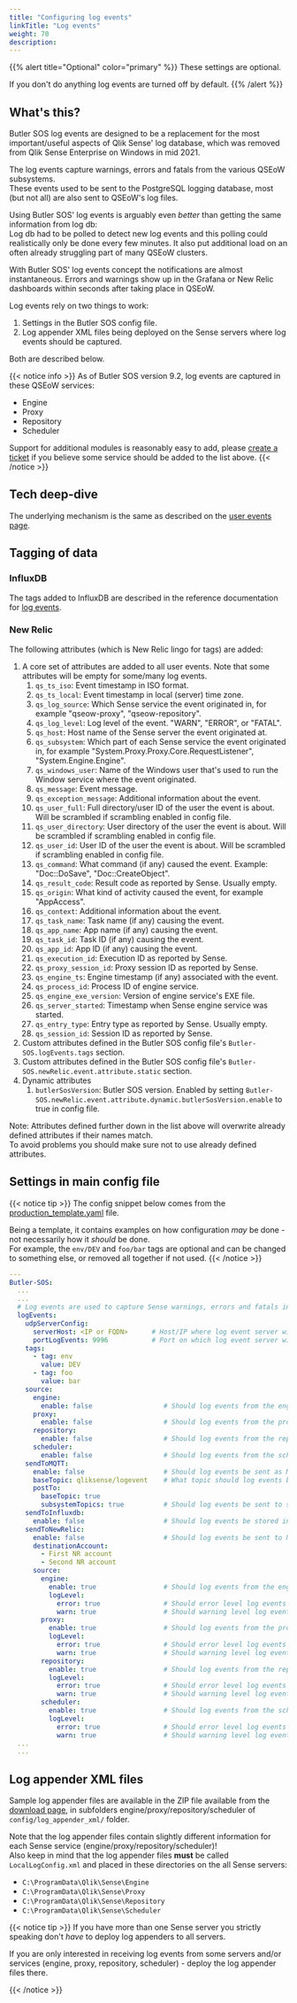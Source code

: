 ```yaml
---
title: "Configuring log events"
linkTitle: "Log events"
weight: 70
description:
---
```


{{% alert title="Optional" color="primary" %}}
These settings are optional.

If you don't do anything log events are turned off by default.
{{% /alert %}}

## What's this?

Butler SOS log events are designed to be a replacement for the most important/useful aspects of Qlik Sense' log database, which was removed from Qlik Sense Enterprise on Windows in mid 2021.  

The log events capture warnings, errors and fatals from the various QSEoW subsystems.  
These events used to be sent to the PostgreSQL logging database, most (but not all) are also sent to QSEoW's log files.  

Using Butler SOS' log events is arguably even *better* than getting the same information from log db:  
Log db had to be polled to detect new log events and this polling could realistically only be done every few minutes. It also put additional load on an often already struggling part of many QSEoW clusters.

With Butler SOS' log events concept the notifications are almost instantaneous. Errors and warnings show up in the Grafana or New Relic dashboards within seconds after taking place in QSEoW.  

Log events rely on two things to work:

1. Settings in the Butler SOS config file.
2. Log appender XML files being deployed on the Sense servers where log events should be captured.

Both are described below.

{{< notice info >}}
As of Butler SOS version 9.2, log events are captured in these QSEoW services:

- Engine
- Proxy
- Repository
- Scheduler

Support for additional modules is reasonably easy to add, please [create a ticket](https://github.com/ptarmiganlabs/butler-sos/issues/new?assignees=&labels=&template=feature_request.md&title=) if you believe some service should be added to the list above.
{{< /notice >}}

## Tech deep-dive

The underlying mechanism is the same as described on the [user events page](/docs/getting_started/setup/user-events/#tech-deep-dive).

## Tagging of data

### InfluxDB

The tags added to InfluxDB are described in the reference documentation for [log events](/docs/reference/available_metrics/influxdb/#log-events).

### New Relic

The following attributes (which is New Relic lingo for tags) are added:

1. A core set of attributes are added to all user events. Note that some attributes will be empty for some/many log events.
   1. `qs_ts_iso`: Event timestamp in ISO format.
   2. `qs_ts_local`: Event timestamp in local (server) time zone.
   3. `qs_log_source`: Which Sense service the event originated in, for example "qseow-proxy", "qseow-repository".
   4. `qs_log_level`: Log level of the event. "WARN", "ERROR", or "FATAL".
   5. `qs_host`: Host name of the Sense server the event originated at.
   6. `qs_subsystem`: Which part of each Sense service the event originated in, for example "System.Proxy.Proxy.Core.RequestListener", "System.Engine.Engine".
   7. `qs_windows_user`: Name of the Windows user that's used to run the Window service where the event originated.
   8. `qs_message`: Event message.
   9. `qs_exception_message`: Additional information about the event.
   10. `qs_user_full`: Full directory/user ID of the user the event is about. Will be scrambled if scrambling enabled in config file.
   11. `qs_user_directory`: User directory of the user the event is about. Will be scrambled if scrambling enabled in config file.
   12. `qs_user_id`: User ID of the user the event is about. Will be scrambled if scrambling enabled in config file.
   13. `qs_command`: What command (if any) caused the event. Example: "Doc::DoSave", "Doc::CreateObject".
   14. `qs_result_code`: Result code as reported by Sense. Usually empty.
   15. `qs_origin`: What kind of activity caused the event, for example "AppAccess".
   16. `qs_context`: Additional information about the event.
   17. `qs_task_name`: Task name (if any) causing the event.
   18. `qs_app_name`: App name (if any) causing the event.
   19. `qs_task_id`: Task ID (if any) causing the event.
   20. `qs_app_id`: App ID (if any) causing the event.
   21. `qs_execution_id`: Execution ID as reported by Sense.
   22. `qs_proxy_session_id`: Proxy session ID as reported by Sense.
   23. `qs_engine_ts`: Engine timestamp (if any) associated with the event.
   24. `qs_process_id`: Process ID of engine service.
   25. `qs_engine_exe_version`: Version of engine service's EXE file.
   26. `qs_server_started`: Timestamp when Sense engine service was started.
   27. `qs_entry_type`: Entry type as reported by Sense. Usually empty.
   28. `qs_session_id`: Session ID as reported by Sense.
2. Custom attributes defined in the Butler SOS config file's `Butler-SOS.logEvents.tags` section.
3. Custom attributes defined in the Butler SOS config file's `Butler-SOS.newRelic.event.attribute.static` section.
4. Dynamic attributes
   1. `butlerSosVersion`: Butler SOS version. Enabled by setting `Butler-SOS.newRelic.event.attribute.dynamic.butlerSosVersion.enable` to true in config file.

Note: Attributes defined further down in the list above will overwrite already defined attributes if their names match.  
To avoid problems you should make sure not to use already defined attributes.

## Settings in main config file

{{< notice tip >}}
The config snippet below comes from the [production_template.yaml](https://github.com/ptarmiganlabs/butler-sos/blob/master/src/config/production_template.yaml) file.

Being a template, it contains examples on how configuration *may* be done - not necessarily how it *should* be done.  
For example, the `env/DEV` and `foo/bar` tags are optional and can be changed to something else, or removed all together if not used.
{{< /notice >}}

```yaml
---
Butler-SOS:
  ...
  ...
  # Log events are used to capture Sense warnings, errors and fatals in real time
  logEvents:
    udpServerConfig:
      serverHost: <IP or FQDN>      # Host/IP where log event server will listen for events from Sense
      portLogEvents: 9996           # Port on which log event server will listen for events from Sense
    tags:
      - tag: env
        value: DEV
      - tag: foo
        value: bar
    source:
      engine:
        enable: false                  # Should log events from the engine service be handled?
      proxy:
        enable: false                  # Should log events from the proxy service be handled?
      repository:
        enable: false                  # Should log events from the repository service be handled?
      scheduler:
        enable: false                  # Should log events from the scheduler service be handled?
    sendToMQTT: 
      enable: false                    # Should log events be sent as MQTT messages?
      baseTopic: qliksense/logevent    # What topic should log events be forwarded to? 
      postTo:
        baseTopic: true
        subsystemTopics: true          # Should log events be sent to subtopics corresponding to the QSEoW subsystems where the events originated?
    sendToInfluxdb:
      enable: false                    # Should log events be stored in InfluxDB?
    sendToNewRelic:
      enable: false                    # Should log events be sent to New Relic?
      destinationAccount:
        - First NR account
        - Second NR account
      source:
        engine:
          enable: true                 # Should log events from the engine service be handled?
          logLevel: 
            error: true                # Should error level log events be handled by Butler SOS?
            warn: true                 # Should warning level log events be handled by Butler SOS?
        proxy:
          enable: true                 # Should log events from the proxy service be handled?
          logLevel: 
            error: true                # Should error level log events be handled by Butler SOS?
            warn: true                 # Should warning level log events be handled by Butler SOS?
        repository:
          enable: true                 # Should log events from the repository service be handled?
          logLevel: 
            error: true                # Should error level log events be handled by Butler SOS?
            warn: true                 # Should warning level log events be handled by Butler SOS?
        scheduler:
          enable: true                 # Should log events from the scheduler service be handled?
          logLevel: 
            error: true                # Should error level log events be handled by Butler SOS?
            warn: true                 # Should warning level log events be handled by Butler SOS?
  ...
  ...
```

## Log appender XML files

Sample log appender files are available in the ZIP file available from the [download page](https://github.com/ptarmiganlabs/butler-sos/releases), in subfolders engine/proxy/repository/scheduler of `config/log_appender_xml/` folder.  

Note that the log appender files contain slightly different information for each Sense service (engine/proxy/repository/scheduler)!  
Also keep in mind that the log appender files **must** be called `LocalLogConfig.xml` and placed in these directories on the all Sense servers:  

- `C:\ProgramData\Qlik\Sense\Engine`
- `C:\ProgramData\Qlik\Sense\Proxy`
- `C:\ProgramData\Qlik\Sense\Repository`
- `C:\ProgramData\Qlik\Sense\Scheduler`

{{< notice tip >}}
If you have more than one Sense server you strictly speaking don't *have* to deploy log appenders to all servers.

If you are only interested in receiving log events from some servers and/or services (engine, proxy, repository, scheduler) - deploy the log appender files there.

{{< /notice >}}
